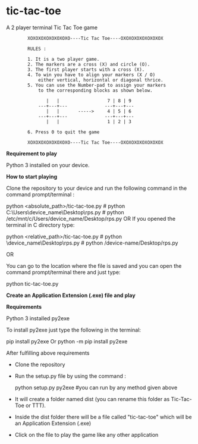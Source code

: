 # tic-tac-toe
A 2 player terminal Tic Tac Toe game

            XOXOXOXOXOXOXOXO----Tic Tac Toe----OXOXOXOXOXOXOXOX

            RULES :

            1. It is a two player game.
            2. The markers are a cross (X) and circle (O).
            3. The first player starts with a cross (X).
            4. To win you have to align your markers (X / O)
                either vertical, horizontal or diagonal thrice.
            5. You can use the Number-pad to assign your markers
                to the corresponding blocks as shown below.

                   |   |                  7 | 8 | 9
                ---+---+---              ---+---+---
                   |   |       ----->     4 | 5 | 6
                ---+---+---              ---+---+---
                   |   |                  1 | 2 | 3

            6. Press 0 to quit the game

            XOXOXOXOXOXOXOXO----Tic Tac Toe----OXOXOXOXOXOXOXOX

**Requirement to play**

Python 3 installed on your device.

**How to start playing**

Clone the repository to your device and run the following command in the command prompt/terminal :

  python <absolute_path>/tic-tac-toe.py                # python C:\Users\device_name\Desktop\rps.py
                                                       # python /etc/mnt/c/Users/device_name/Desktop/rps.py
OR
If you opened the terminal in C directory type:

  python <relative_path>/tic-tac-toe.py                # python \device_name\Desktop\rps.py
                                                       # python /device-name/Desktop/rps.py

OR

You can go to the location where the file is saved and you can open the command prompt/terminal there and just type:

  python tic-tac-toe.py

**Create an Application Extension (.exe) file and play**

**Requirements**

Python 3 installed
py2exe

To install py2exe just type the following in the terminal:

  pip install py2exe        Or      python -m pip install py2exe

After fulfilling above requirements

* Clone the repository

* Run the setup.py file by using the command :

    python setup.py py2exe              #you can run by any method given above

* It will create a folder named dist (you can rename this folder as Tic-Tac-Toe or TTT).

* Inside the dist folder there will be a file called "tic-tac-toe" which will be an Application Extension (.exe)

* Click on the file to play the game like any other application
